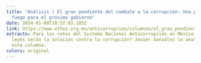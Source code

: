 ```yaml
---
title: "Análisis | El gran pendiente del combate a la corrupción: Una prueba de
  fuego para el próximo gobierno"
date: 2024-01-08T18:57:03.185Z
link: https://www.ethos.org.mx/anticorrupcion/columnas/el_gran_pendiente_del_combate_a_la_corrupcion_una_prueba_de_fuego_para_el_proximo_gobierno
extracto: Para los retos del Sistema Nacional Anticorrupción en México, ¿las
  leyes serán la solución contra la corrupción? Javier González lo analiza en
  esta columna.
colors: original
---
```

